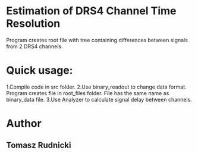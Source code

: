 # Estimation of DRS4 Channel Time Resolution
Program creates root file with tree containing differences
between signals from 2 DRS4 channels.

# Quick usage:
1.Compile code in src folder.
2.Use binary_readout to change data format.
  Program creates file in root_files folder.
  File has the same name as binary_data file.
3.Use Analyzer to calculate signal delay between channels.

# Author
## Tomasz Rudnicki
